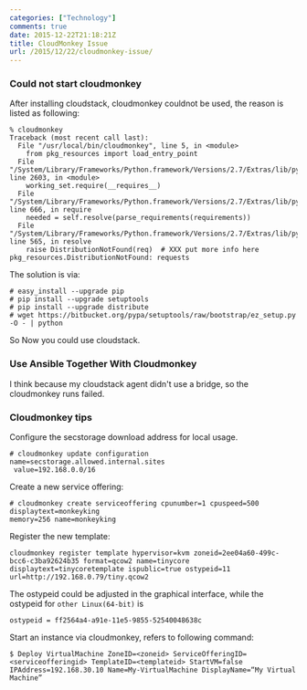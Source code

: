 ```yaml
---
categories: ["Technology"]
comments: true
date: 2015-12-22T21:18:21Z
title: CloudMonkey Issue
url: /2015/12/22/cloudmonkey-issue/
---
```


### Could not start cloudmonkey

After installing cloudstack, cloudmonkey couldnot be used, the reason is
listed as following:     

```
% cloudmonkey
Traceback (most recent call last):
  File "/usr/local/bin/cloudmonkey", line 5, in <module>
    from pkg_resources import load_entry_point
  File "/System/Library/Frameworks/Python.framework/Versions/2.7/Extras/lib/python/pkg_resources.py", line 2603, in <module>
    working_set.require(__requires__)
  File "/System/Library/Frameworks/Python.framework/Versions/2.7/Extras/lib/python/pkg_resources.py", line 666, in require
    needed = self.resolve(parse_requirements(requirements))
  File "/System/Library/Frameworks/Python.framework/Versions/2.7/Extras/lib/python/pkg_resources.py", line 565, in resolve
    raise DistributionNotFound(req)  # XXX put more info here
pkg_resources.DistributionNotFound: requests
```

The solution is via:    

```
# easy_install --upgrade pip
# pip install --upgrade setuptools
# pip install --upgrade distribute
# wget https://bitbucket.org/pypa/setuptools/raw/bootstrap/ez_setup.py -O - | python
```

So Now you could use cloudstack.    

### Use Ansible Together With Cloudmonkey

I think because my cloudstack agent didn't use a bridge, so the cloudmonkey runs failed.   

### Cloudmonkey tips
Configure the secstorage download address for local usage.   

```
# cloudmonkey update configuration name=secstorage.allowed.internal.sites
 value=192.168.0.0/16
```

Create a new service offering:    

```
# cloudmonkey create serviceoffering cpunumber=1 cpuspeed=500 displaytext=monkeyking
memory=256 name=monkeyking
```

Register the new template:    

```
cloudmonkey register template hypervisor=kvm zoneid=2ee04a60-499c-bcc6-c3ba92624b35 format=qcow2 name=tinycore displaytext=tinycoretemplate ispublic=true ostypeid=11 url=http://192.168.0.79/tiny.qcow2
```

The ostypeid could be adjusted in the graphical interface, while the ostypeid for
`other Linux(64-bit)` is    

```
ostypeid = ff2564a4-a91e-11e5-9855-52540048638c
```

Start an instance via cloudmonkey, refers to following command:   

```
$ Deploy VirtualMachine ZoneID=<zoneid> ServiceOfferingID=<serviceofferingid> TemplateID=<templateid> StartVM=false IPAddress=192.168.30.10 Name=My-VirtualMachine DisplayName=“My Virtual Machine”
```
